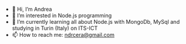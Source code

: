 - 👋 Hi, I’m Andrea 
- 👀 I’m interested in Node.js programming 
- 🌱 I’m currently learning all about Node.js with MongoDb, MySql and studying in Turin (Italy) on ITS-ICT 
- 📫 How to reach me: ndrcera@gmail.com

<!---
Arial-js/Arial-js is a ✨ special ✨ repository because its `README.md` (this file) appears on your GitHub profile.
You can click the Preview link to take a look at your changes.
--->
